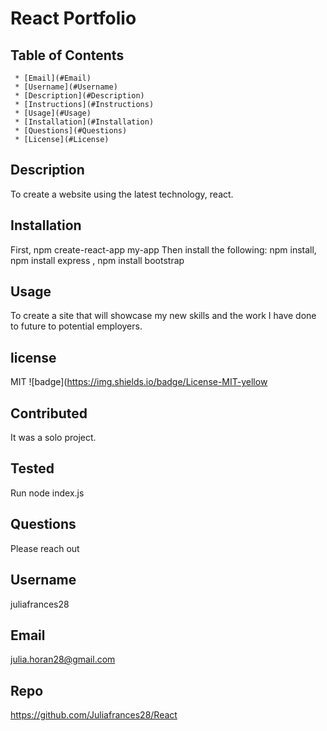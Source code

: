 # React Portfolio

   ## Table of Contents
     * [Email](#Email)
     * [Username](#Username)
     * [Description](#Description)
     * [Instructions](#Instructions)
     * [Usage](#Usage)
     * [Installation](#Installation)
     * [Questions](#Questions)
     * [License](#License)
     
  ## Description
  To create a  website using  the latest technology, react. 

  ## Installation
  First, npm create-react-app my-app 
 Then install the following:  npm install, npm install express , npm install bootstrap

  ## Usage 
  To create a site that will showcase my new skills and the work I  have done to future to potential employers. 

  ## license 
   MIT
  ![badge](https://img.shields.io/badge/License-MIT-yellow

  ## Contributed
  It was a solo project. 

  ## Tested
   Run node index.js 

  ## Questions 
   Please reach out 

  ## Username
  juliafrances28


  ## Email 
  julia.horan28@gmail.com

  ## Repo

  https://github.com/Juliafrances28/React
